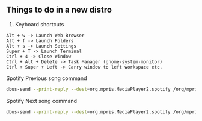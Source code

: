 ## Things to do in a new distro


1. Keyboard shortcuts
```console
Alt + w -> Launch Web Browser
Alt + f -> Launch Folders 
Alt + s -> Launch Settings
Super + T -> Launch Terminal
Ctrl + 4 -> Close Window
Ctrl + Alt + Delete -> Task Manager (gnome-system-monitor)
Ctrl + Super + Left -> Carry window to left workspace etc.
```

Spotify Previous song command
```bash
dbus-send --print-reply --dest=org.mpris.MediaPlayer2.spotify /org/mpris/MediaPlayer2 org.mpris.MediaPlayer2.Player.Previous
```

Spotify Next song command
```bash
dbus-send --print-reply --dest=org.mpris.MediaPlayer2.spotify /org/mpris/MediaPlayer2 org.mpris.MediaPlayer2.Player.Next
```
